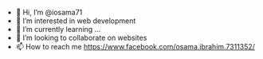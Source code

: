 - 👋 Hi, I’m @iosama71
- 👀 I’m interested in web development
- 🌱 I’m currently learning ...
- 💞️ I’m looking to collaborate on websites
- 📫 How to reach me https://www.facebook.com/osama.ibrahim.7311352/

<!---
iosama71/iosama71 is a ✨ special ✨ repository because its `README.md` (this file) appears on your GitHub profile.
You can click the Preview link to take a look at your changes.
--->
